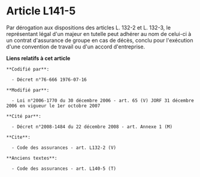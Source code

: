 # Article L141-5

Par dérogation aux dispositions des articles L. 132-2 et L. 132-3, le représentant légal d'un majeur en tutelle peut adhérer
au nom de celui-ci à un contrat d'assurance de groupe en cas de décès, conclu pour l'exécution d'une convention de travail ou
d'un accord d'entreprise.

**Liens relatifs à cet article**

	**Codifié par**:

	  - Décret n°76-666 1976-07-16

	**Modifié par**:

	  - Loi n°2006-1770 du 30 décembre 2006 - art. 65 (V) JORF 31 décembre 2006 en vigueur le 1er octobre 2007

	**Cité par**:

	  - Décret n°2008-1484 du 22 décembre 2008 - art. Annexe 1 (M)

	**Cite**:

	  - Code des assurances - art. L132-2 (V)

	**Anciens textes**:

	  - Code des assurances - art. L140-5 (T)
